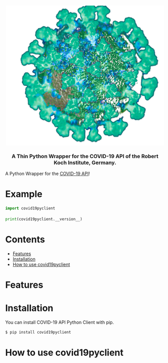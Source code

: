 
<p align="center">
  <img  alt="covid19pyclient" align="center" width="500" src="docs/m.png" />
   <h3 align="center">A Thin Python Wrapper for the COVID-19 API of the Robert Koch Institute, Germany.</h3>
<p>

<!-- <p id="Badges" align="center">
  <a alt="Platform" href="https://pypi.org/project/covid19pyclient/">
    <img alt="PyPI - Python Version" src="https://img.shields.io/pypi/pyversions/covid19pyclient">
  </a>
  <a alt="GH actions" href="https://github.com/NiklasTiede/covid19pyclient/actions">
    <img alt="GitHub Workflow Status" src="https://img.shields.io/github/workflow/status/NiklasTiede/covid19pyclient/Continuos%20Integration">
  </a>
  <a alt="GH Release" href="https://github.com/NiklasTiede/covid19pyclient/releases">
    <img src="https://img.shields.io/github/v/release/NiklasTiede/covid19pyclient" />
  </a>
  <a alt="Codecov" href="https://app.codecov.io/gh/NiklasTiede/covid19pyclient">
    <img src="https://img.shields.io/codecov/c/github/NiklasTiede/covid19pyclient" />
  </a>
</p> -->

A Python Wrapper for the [COVID-19 API]()!

<!-- PYPI-DOCS:START -->

# Example

```python
import covid19pyclient

print(covid19pyclient.__version__)
```

# Contents
- [Features](#features)
- [Installation](#installation)
- [How to use covid19pyclient](#how-to-use-covid19pyclient)

# Features



# Installation

You can install COVID-19 API Python Client with pip.

```python
$ pip install covid19pyclient
```

# How to use covid19pyclient




<!-- PYPI-Docs:END -->
